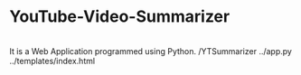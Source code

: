 # YouTube-Video-Summarizer
<br>
It is a Web Application programmed using Python.
/YTSummarizer
../app.py
../templates/index.html
